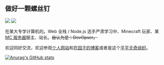 ## 做好一颗螺丝钉
![](https://img.shields.io/badge/TypeScript-007ACC?logo=typescript&logoColor=white&style=for-the-badge) ![](https://img.shields.io/badge/C++-green?logo=cplusplus&logoColor=white&style=for-the-badge)

在某大专学计算机的。Web 全栈 / Node.js 选手严肃学习中、Minecraft 玩家、某 [MC 服务器](https://wiki.hydcraft.cn/)服主、站长。~~自认为是：DevOpser。~~

欢迎同好交流，欢迎参观[个人网站](https://aurlemon.top)和[在园子的博客](https://cnblogs.com/AurLemon)或者是这个[平平无奇组织](https://github.com/Hydroline)。

[![Anurag's GitHub stats](https://github-readme-stats.vercel.app/api?username=AurLemon)](https://github.com/anuraghazra/github-readme-stats)
